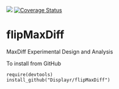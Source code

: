 [![](https://travis-ci.org/Displayr/flipMaxDiff.svg?branch=master)](https://travis-ci.org/Displayr/flipMaxDiff/)
[![Coverage Status](https://coveralls.io/repos/github/Displar/flipMaxDiff/badge.svg?branch=master)](https://coveralls.io/github/Displayr/flipMaxDiff?branch=master)
# flipMaxDiff

MaxDiff Experimental Design and Analysis

To install from GitHub
```
require(devtools)
install_github("Displayr/flipMaxDiff")
```
